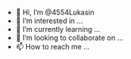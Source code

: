 - 👋 Hi, I’m @4554Lukasin
- 👀 I’m interested in ...
- 🌱 I’m currently learning ...
- 💞️ I’m looking to collaborate on ...
- 📫 How to reach me ...

<!---
4554Lukasin/4554Lukasin is a ✨ special ✨ repository because its `README.md` (this file) appears on your GitHub profile.
You can click the Preview link to take a look at your changes.
--->
